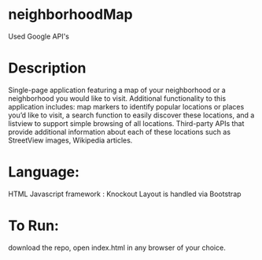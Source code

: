 # neighborhoodMap
Used Google API's

# Description
Single-page application featuring a map of your neighborhood or a neighborhood you would like to visit. Additional functionality to this application includes: map markers to identify popular locations or places you’d like to visit, a search function to easily discover these locations, and a listview to support simple browsing of all locations. 
Third-party APIs that provide additional information about each of these locations such as StreetView images, Wikipedia articles.

# Language:
HTML
Javascript framework : Knockout
Layout is handled via Bootstrap

# To Run:
download the repo, open index.html in any browser of your choice.

